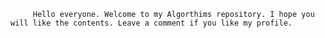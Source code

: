          Hello everyone. Welcome to my Algorthims repository. I hope you will like the contents. Leave a comment if you like my profile.
